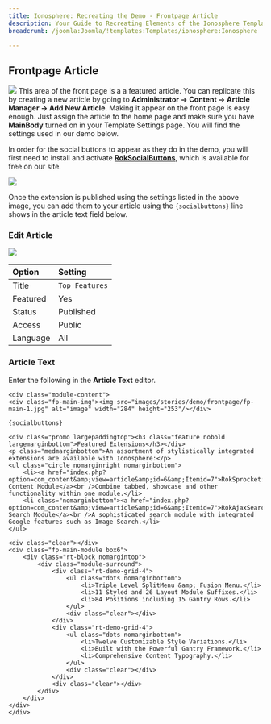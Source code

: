 ```yaml
---
title: Ionosphere: Recreating the Demo - Frontpage Article
description: Your Guide to Recreating Elements of the Ionosphere Template for Joomla
breadcrumb: /joomla:Joomla/!templates:Templates/ionosphere:Ionosphere

---
```


Frontpage Article
----
![][demo]
This area of the front page is a a featured article. You can replicate this by creating a new article by going to **Administrator -> Content -> Article Manager -> Add New Article**. Making it appear on the front page is easy enough. Just assign the article to the home page and make sure you have **MainBody** turned on in your Template Settings page. You will find the settings used in our demo below.

In order for the social buttons to appear as they do in the demo, you will first need to install and activate [**RokSocialButtons**][roksocial], which is available for free on our site.

![][social]

Once the extension is published using the settings listed in the above image, you can add them to your article using the `{socialbuttons}` line shows in the article text field below.

### Edit Article
![][demo2]

| Option   | Setting        |  
| :------- | :------------- |  
| Title    | `Top Features` |  
| Featured | Yes            |  
| Status   | Published      |  
| Access   | Public         |  
| Language | All            |  

### Article Text
Enter the following in the **Article Text** editor.

~~~
<div class="module-content">
<div class="fp-main-img"><img src="images/stories/demo/frontpage/fp-main-1.jpg" alt="image" width="284" height="253"/></div>
 
{socialbuttons}
 
<div class="promo largepaddingtop"><h3 class="feature nobold largemarginbottom">Featured Extensions</h3></div>
<p class="medmarginbottom">An assortment of stylistically integrated extensions are available with Ionosphere:</p>
<ul class="circle nomarginright nomarginbottom">
    <li><a href="index.php?option=com_content&amp;view=article&amp;id=6&amp;Itemid=7">RokSprocket: Content Module</a><br />Combine tabbed, showcase and other functionality within one module.</li>
    <li class="nomarginbottom"><a href="index.php?option=com_content&amp;view=article&amp;id=6&amp;Itemid=7">RokAjaxSearch: Search Module</a><br />A sophisticated search module with integrated Google features such as Image Search.</li>
</ul>
 
<div class="clear"></div>
<div class="fp-main-module box6">
    <div class="rt-block nomargintop">
        <div class="module-surround">
            <div class="rt-demo-grid-4">
                <ul class="dots nomarginbottom">
                    <li>Triple Level SplitMenu &amp; Fusion Menu.</li>
                    <li>11 Styled and 26 Layout Module Suffixes.</li>   
                    <li>84 Positions including 15 Gantry Rows.</li>
                </ul>
                <div class="clear"></div>
            </div>
            <div class="rt-demo-grid-4">
                <ul class="dots nomarginbottom">
                    <li>Twelve Customizable Style Variations.</li>
                    <li>Built with the Powerful Gantry Framework.</li>
                    <li>Comprehensive Content Typography.</li>
                </ul>
                <div class="clear"></div>
            </div>
            <div class="clear"></div>
        </div>
    </div>
</div>
</div>
~~~

[demo]: assets/demo_article.jpg
[demo2]: assets/article_1.jpg
[roksocial]: http://www.rockettheme.com/extensions-downloads/free/3298-roksocialbuttons
[social]: assets/roksocial.jpg